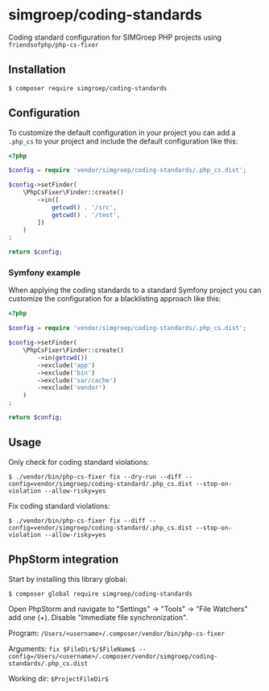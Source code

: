 simgroep/coding-standards
=========================

Coding standard configuration for SIMGroep PHP projects using `friendsofphp/php-cs-fixer`

## Installation

```
$ composer require simgroep/coding-standards
```

## Configuration

To customize the default configuration in your project you can add a `.php_cs` to your
project and include the default configuration like this:

```php
<?php

$config = require 'vendor/simgroep/coding-standards/.php_cs.dist';

$config->setFinder(
    \PhpCsFixer\Finder::create()
        ->in([
            getcwd() . '/src',
            getcwd() . '/test',
        ])
    )
;

return $config;
```

### Symfony example

When applying the coding standards to a standard Symfony project you can customize
the configuration for a blacklisting approach like this:

```php
<?php

$config = require 'vendor/simgroep/coding-standards/.php_cs.dist';

$config->setFinder(
    \PhpCsFixer\Finder::create()
        ->in(getcwd())
        ->exclude('app')
        ->exclude('bin')
        ->exclude('var/cache')
        ->exclude('vendor')
    )
;

return $config;
```

## Usage

Only check for coding standard violations:

```
$ ./vendor/bin/php-cs-fixer fix --dry-run --diff --config=vendor/simgroep/coding-standard/.php_cs.dist --stop-on-violation --allow-risky=yes
```

Fix coding standard violations:

```
$ ./vendor/bin/php-cs-fixer fix --diff --config=vendor/simgroep/coding-standard/.php_cs.dist --stop-on-violation --allow-risky=yes
```

## PhpStorm integration

Start by installing this library global:

```
$ composer global require simgroep/coding-standards
```

Open PhpStorm and navigate to "Settings" -> "Tools" -> "File Watchers" add one (+).
Disable "Immediate file synchronization".

Program: `/Users/<username>/.composer/vendor/bin/php-cs-fixer`

Arguments: `fix $FileDir$/$FileName$ --config=/Users/<username>/.composer/vendor/simgroep/coding-standards/.php_cs.dist`

Working dir: `$ProjectFileDir$`
